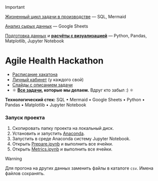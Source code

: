 > [!IMPORTANT]
> 
> [Жизненный цикл задачи в производстве](WORKFLOW.md) — SQL, Mermaid
> 
> [Анализ сырых данных](https://docs.google.com/spreadsheets/d/1gX-mf5EDaHACdu8xtTitSlyVT46qvEMSg2PDAs7P_f8/edit?usp=sharing) — Google Sheets
> 
> [Подготовка данных](jupyter/Prepare.ipynb) и **[расчёты с визуализацией](jupyter/Metrics.ipynb)** — Python, Pandas, Matplotlib, Jupyter Notebook
>
> 

# Agile Health Hackathon
* [Расписание хакатона](https://impulse.t1.ru/hackathons/saint_petersburg_2024)
* [Личный кабинет](https://spb.hackathon-t1.ru/todo) (у каждого свой)
* [Слайды с описанием задачи](https://docs.google.com/presentation/d/1Ixn7mnErgfvu0Kuxk7OUIWIuMWP2KfNRwGEyVObvuwI/edit#slide=id.g3141d0e0588_0_411)
* ⚛️ **[Все задачи](TODO.md), которые мы делаем.** Вдруг кто забыл :) ⚛️


**Технологический стек:** SQL • Mermaid • Google Sheets • Python • Pandas • Matplotlib • Jupyter Notebook

### Запуск проекта
1. Скопировать папку проекта на локальный диск.
2. Установить и запустить [Anaconda](https://www.anaconda.com).
3. Запустить в среде Anaconda систему Jupyter Notebook.
4. Открыть [Prepare.ipynb](jupyter/Prepare.ipynb) и выполнить все ячейки.
5. Открыть [Metrics.ipynb](jupyter/Metrics.ipynb) и выполнить все ячейки.

> [!WARNING]
> Для прогона на других данных заменить файлы в каталоге ```csv```.
> Имена файлов сохранять.
